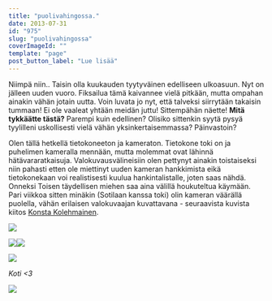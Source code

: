 ```yaml
---
title: "puolivahingossa."
date: 2013-07-31
id: "975"
slug: "puolivahingossa"
coverImageId: ""
template: "page"
post_button_label: "Lue lisää"
---
```


Niimpä niin.. Taisin olla kuukauden tyytyväinen edelliseen ulkoasuun. Nyt on jälleen uuden vuoro. Fiksailua tämä kaivannee vielä pitkään, mutta ompahan ainakin vähän jotain uutta. Voin luvata jo nyt, että talveksi siirrytään takaisin tummaan! Ei ole vaaleat yhtään meidän juttu! Sittempähän näette! **Mitä tykkäätte tästä?** Parempi kuin edellinen? Olisiko sittenkin syytä pysyä tyylilleni uskollisesti vielä vähän yksinkertaisemmassa? Päinvastoin?

Olen tällä hetkellä tietokoneeton ja kameraton. Tietokone toki on ja puhelimen kameralla mennään, mutta molemmat ovat lähinnä hätävararatkaisuja. Valokuvausvälineisiin olen pettynyt ainakin toistaiseksi niin pahasti etten ole miettinyt uuden kameran hankkimista eikä tietokonekaan voi realistisesti kuulua hankintalistalle, joten saas nähdä. Onneksi Toisen täydellisen miehen saa aina välillä houkuteltua käymään. Pari viikkoa sitten minäkin (Sotilaan kanssa toki) olin kameran väärällä puolella, vähän erilaisen valokuvaajan kuvattavana - seuraavista kuvista kiitos [Konsta Kolehmainen](http://millakouhia.galleria.fi/kuvat/El%C3%A4imet/Hevoset/Pretti/IMG_1601.jpg).

[![](/images/IMG_7014.jpg)](http://3.bp.blogspot.com/-Wue2CjIgJFs/UffMZH36w_I/AAAAAAAAGak/B98o9UajGzQ/s1600/IMG_7014.jpg)

[![](/images/IMG_7028.JPG)](http://3.bp.blogspot.com/-tJzkeiJe7s0/UffMYujSFII/AAAAAAAAGac/1e3TP6O93KM/s1600/IMG_7028.JPG)[![](/images/IMG_7025.JPG)](http://1.bp.blogspot.com/-u6te8VlZA_Q/UffMX62dZaI/AAAAAAAAGaM/ryUnXhKiWog/s1600/IMG_7025.JPG)

[![](/images/IMG_6990.jpg)](http://2.bp.blogspot.com/-FKl4KmN0fMs/UffMrpumL1I/AAAAAAAAGas/m_t6O-wbl6I/s1600/IMG_6990.jpg)

_Koti <3_

[![](/images/ak.jpg)](http://4.bp.blogspot.com/-nDz57Lv7L2Q/UffM_tULkgI/AAAAAAAAGa0/_Lvzar7Af-c/s1600/ak.jpg)
